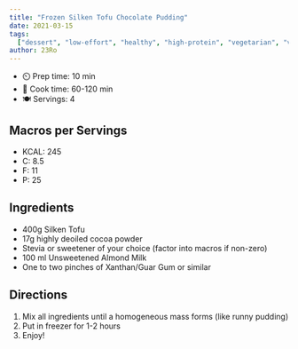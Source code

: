 ```yaml
---
title: "Frozen Silken Tofu Chocolate Pudding"
date: 2021-03-15
tags:
  ["dessert", "low-effort", "healthy", "high-protein", "vegetarian", "vegan"]
author: 23Ro
---
```


- ⏲️ Prep time: 10 min
- 🍳 Cook time: 60-120 min
- 🍽️ Servings: 4

## Macros per Servings

- KCAL: 245
- C: 8.5
- F: 11
- P: 25

## Ingredients

- 400g Silken Tofu
- 17g highly deoiled cocoa powder
- Stevia or sweetener of your choice (factor into macros if non-zero)
- 100 ml Unsweetened Almond Milk
- One to two pinches of Xanthan/Guar Gum or similar

## Directions

1. Mix all ingredients until a homogeneous mass forms (like runny pudding)
2. Put in freezer for 1-2 hours
3. Enjoy!
